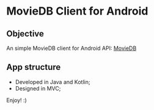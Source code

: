 # MovieDB Client for Android

## Objective

An simple MovieDB client for Android 
API: [MovieDB](https://www.themoviedb.org/)

## App structure
- Developed in Java and Kotlin;
- Designed in MVC;

Enjoy! :)
